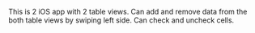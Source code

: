 This is 2 iOS app with 2 table views.
Can add and remove data from the both table views by swiping left side.
Can check and uncheck cells.
